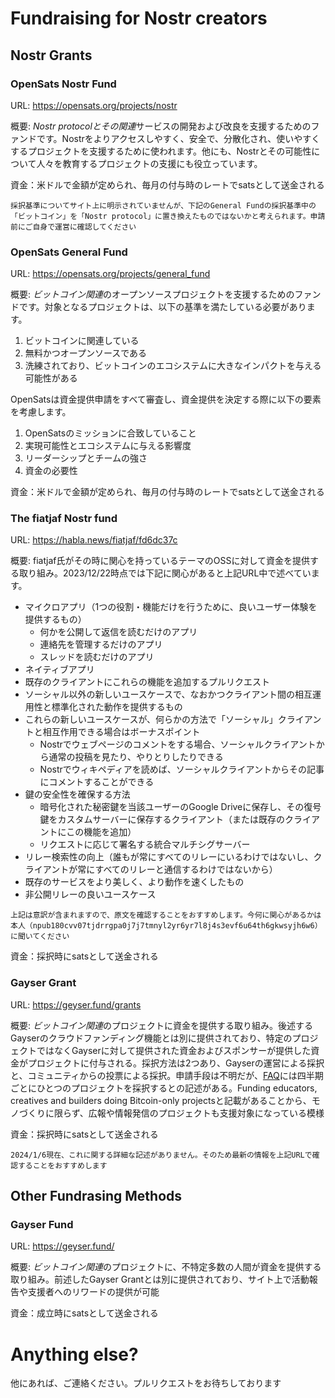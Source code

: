 # Fundraising for Nostr creators

## Nostr Grants

### OpenSats Nostr Fund
URL: https://opensats.org/projects/nostr

概要: *Nostr protocolとその関連*サービスの開発および改良を支援するためのファンドです。Nostrをよりアクセスしやすく、安全で、分散化され、使いやすくするプロジェクトを支援するために使われます。他にも、Nostrとその可能性について人々を教育するプロジェクトの支援にも役立っています。

資金：米ドルで金額が定められ、毎月の付与時のレートでsatsとして送金される

```採択基準についてサイト上に明示されていませんが、下記のGeneral Fundの採択基準中の「ビットコイン」を「Nostr protocol」に置き換えたものではないかと考えられます。申請前にご自身で運営に確認してください```

### OpenSats General Fund
URL: https://opensats.org/projects/general_fund

概要: *ビットコイン関連*のオープンソースプロジェクトを支援するためのファンドです。対象となるプロジェクトは、以下の基準を満たしている必要があります。
1. ビットコインに関連している
2. 無料かつオープンソースである
3. 洗練されており、ビットコインのエコシステムに大きなインパクトを与える可能性がある

OpenSatsは資金提供申請をすべて審査し、資金提供を決定する際に以下の要素を考慮します。
1. OpenSatsのミッションに合致していること
2. 実現可能性とエコシステムに与える影響度
3. リーダーシップとチームの強さ
4. 資金の必要性

資金：米ドルで金額が定められ、毎月の付与時のレートでsatsとして送金される

### The fiatjaf Nostr fund
URL: https://habla.news/fiatjaf/fd6dc37c

概要: fiatjaf氏がその時に関心を持っているテーマのOSSに対して資金を提供する取り組み。2023/12/22時点では下記に関心があると上記URL中で述べています。

- マイクロアプリ（1つの役割・機能だけを行うために、良いユーザー体験を提供するもの）
  - 何かを公開して返信を読むだけのアプリ
  - 連絡先を管理するだけのアプリ
  - スレッドを読むだけのアプリ
- ネイティブアプリ
- 既存のクライアントにこれらの機能を追加するプルリクエスト
- ソーシャル以外の新しいユースケースで、なおかつクライアント間の相互運用性と標準化された動作を提供するもの
- これらの新しいユースケースが、何らかの方法で「ソーシャル」クライアントと相互作用できる場合はボーナスポイント
  - Nostrでウェブページのコメントをする場合、ソーシャルクライアントから通常の投稿を見たり、やりとりしたりできる
  - Nostrでウィキペディアを読めば、ソーシャルクライアントからその記事にコメントすることができる
- 鍵の安全性を確保する方法
  - 暗号化された秘密鍵を当該ユーザーのGoogle Driveに保存し、その復号鍵をカスタムサーバーに保存するクライアント（または既存のクライアントにこの機能を追加）
  - リクエストに応じて署名する統合マルチシグサーバー
- リレー検索性の向上（誰もが常にすべてのリレーにいるわけではないし、クライアントが常にすべてのリレーと通信するわけではないから）
- 既存のサービスをより美しく、より動作を速くしたもの
- 非公開リレーの良いユースケース

```上記は意訳が含まれますので、原文を確認することをおすすめします。今何に関心があるかは本人（npub180cvv07tjdrrgpa0j7j7tmnyl2yr6yr7l8j4s3evf6u64th6gkwsyjh6w6）に聞いてください```

資金：採択時にsatsとして送金される

### Gayser Grant
URL: https://geyser.fund/grants

概要: *ビットコイン関連*のプロジェクトに資金を提供する取り組み。後述するGayserのクラウドファンディング機能とは別に提供されており、特定のプロジェクトではなくGayserに対して提供された資金およびスポンサーが提供した資金がプロジェクトに付与される。採択方法は2つあり、Gayserの運営による採択と、コミュニティからの投票による採択。申請手段は不明だが、[FAQ](https://geyser.notion.site/About-Geyser-Grants-925d6b2adc1a4043b70d2835ecfebdde)には四半期ごとにひとつのプロジェクトを採択するとの記述がある。Funding educators, creatives and builders doing Bitcoin-only projectsと記載があることから、モノづくりに限らず、広報や情報発信のプロジェクトも支援対象になっている模様

資金：採択時にsatsとして送金される

```2024/1/6現在、これに関する詳細な記述がありません。そのため最新の情報を上記URLで確認することをおすすめします```

## Other Fundrasing Methods

### Gayser Fund
URL: https://geyser.fund/

概要: *ビットコイン関連*のプロジェクトに、不特定多数の人間が資金を提供する取り組み。前述したGayser Grantとは別に提供されており、サイト上で活動報告や支援者へのリワードの提供が可能

資金：成立時にsatsとして送金される

# Anything else?
他にあれば、ご連絡ください。プルリクエストをお待ちしております
